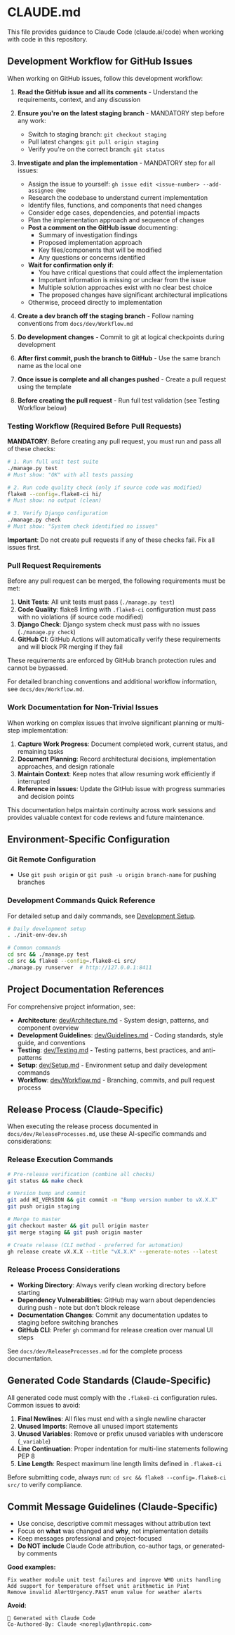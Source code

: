 # CLAUDE.md

This file provides guidance to Claude Code (claude.ai/code) when working with code in this repository.

## Development Workflow for GitHub Issues

When working on GitHub issues, follow this development workflow:

1. **Read the GitHub issue and all its comments** - Understand the requirements, context, and any discussion

2. **Ensure you're on the latest staging branch** - MANDATORY step before any work:
   - Switch to staging branch: `git checkout staging`
   - Pull latest changes: `git pull origin staging`
   - Verify you're on the correct branch: `git status`

3. **Investigate and plan the implementation** - MANDATORY step for all issues:
   - Assign the issue to yourself: `gh issue edit <issue-number> --add-assignee @me`
   - Research the codebase to understand current implementation  
   - Identify files, functions, and components that need changes
   - Consider edge cases, dependencies, and potential impacts
   - Plan the implementation approach and sequence of changes
   - **Post a comment on the GitHub issue** documenting:
     - Summary of investigation findings
     - Proposed implementation approach
     - Key files/components that will be modified
     - Any questions or concerns identified
   - **Wait for confirmation only if**:
     - You have critical questions that could affect the implementation
     - Important information is missing or unclear from the issue
     - Multiple solution approaches exist with no clear best choice
     - The proposed changes have significant architectural implications
   - Otherwise, proceed directly to implementation

4. **Create a dev branch off the staging branch** - Follow naming conventions from `docs/dev/Workflow.md`
5. **Do development changes** - Commit to git at logical checkpoints during development
6. **After first commit, push the branch to GitHub** - Use the same branch name as the local one
7. **Once issue is complete and all changes pushed** - Create a pull request using the template
8. **Before creating the pull request** - Run full test validation (see Testing Workflow below)

### Testing Workflow (Required Before Pull Requests)

**MANDATORY**: Before creating any pull request, you must run and pass all of these checks:

```bash
# 1. Run full unit test suite
./manage.py test
# Must show: "OK" with all tests passing

# 2. Run code quality check (only if source code was modified)
flake8 --config=.flake8-ci hi/
# Must show: no output (clean)

# 3. Verify Django configuration
./manage.py check
# Must show: "System check identified no issues"
```

**Important**: Do not create pull requests if any of these checks fail. Fix all issues first.

### Pull Request Requirements

Before any pull request can be merged, the following requirements must be met:

1. **Unit Tests**: All unit tests must pass (`./manage.py test`)
2. **Code Quality**: flake8 linting with `.flake8-ci` configuration must pass with no violations (if source code modified)
3. **Django Check**: Django system check must pass with no issues (`./manage.py check`)
4. **GitHub CI**: GitHub Actions will automatically verify these requirements and will block PR merging if they fail

These requirements are enforced by GitHub branch protection rules and cannot be bypassed.

For detailed branching conventions and additional workflow information, see `docs/dev/Workflow.md`.

### Work Documentation for Non-Trivial Issues

When working on complex issues that involve significant planning or multi-step implementation:

1. **Capture Work Progress**: Document completed work, current status, and remaining tasks
2. **Document Planning**: Record architectural decisions, implementation approaches, and design rationale
3. **Maintain Context**: Keep notes that allow resuming work efficiently if interrupted
4. **Reference in Issues**: Update the GitHub issue with progress summaries and decision points

This documentation helps maintain continuity across work sessions and provides valuable context for code reviews and future maintenance.

## Environment-Specific Configuration

### Git Remote Configuration
- Use `git push origin` or `git push -u origin branch-name` for pushing branches

### Development Commands Quick Reference
For detailed setup and daily commands, see [Development Setup](dev/Setup.md).

```bash
# Daily development setup
. ./init-env-dev.sh

# Common commands
cd src && ./manage.py test
cd src && flake8 --config=.flake8-ci src/
./manage.py runserver  # http://127.0.0.1:8411
```

## Project Documentation References

For comprehensive project information, see:

- **Architecture**: [dev/Architecture.md](dev/Architecture.md) - System design, patterns, and component overview
- **Development Guidelines**: [dev/Guidelines.md](dev/Guidelines.md) - Coding standards, style guide, and conventions
- **Testing**: [dev/Testing.md](dev/Testing.md) - Testing patterns, best practices, and anti-patterns
- **Setup**: [dev/Setup.md](dev/Setup.md) - Environment setup and daily development commands
- **Workflow**: [dev/Workflow.md](dev/Workflow.md) - Branching, commits, and pull request process

## Release Process (Claude-Specific)

When executing the release process documented in `docs/dev/ReleaseProcesses.md`, use these AI-specific commands and considerations:

### Release Execution Commands
```bash
# Pre-release verification (combine all checks)
git status && make check

# Version bump and commit
git add HI_VERSION && git commit -m "Bump version number to vX.X.X"
git push origin staging

# Merge to master
git checkout master && git pull origin master
git merge staging && git push origin master

# Create release (CLI method - preferred for automation)
gh release create vX.X.X --title "vX.X.X" --generate-notes --latest
```

### Release Process Considerations
- **Working Directory**: Always verify clean working directory before starting
- **Dependency Vulnerabilities**: GitHub may warn about dependencies during push - note but don't block release
- **Documentation Changes**: Commit any documentation updates to staging before switching branches
- **GitHub CLI**: Prefer `gh` command for release creation over manual UI steps

See `docs/dev/ReleaseProcesses.md` for the complete process documentation.

## Generated Code Standards (Claude-Specific)

All generated code must comply with the `.flake8-ci` configuration rules. Common issues to avoid:

1. **Final Newlines**: All files must end with a single newline character
2. **Unused Imports**: Remove all unused import statements
3. **Unused Variables**: Remove or prefix unused variables with underscore (`_variable`)
4. **Line Continuation**: Proper indentation for multi-line statements following PEP 8
5. **Line Length**: Respect maximum line length limits defined in `.flake8-ci`

Before submitting code, always run: `cd src && flake8 --config=.flake8-ci src/` to verify compliance.

## Commit Message Guidelines (Claude-Specific)

- Use concise, descriptive commit messages without attribution text
- Focus on **what** was changed and **why**, not implementation details
- Keep messages professional and project-focused
- **Do NOT include** Claude Code attribution, co-author tags, or generated-by comments

**Good examples:**
```
Fix weather module unit test failures and improve WMO units handling
Add support for temperature offset unit arithmetic in Pint
Remove invalid AlertUrgency.PAST enum value for weather alerts
```

**Avoid:**
```
🤖 Generated with Claude Code
Co-Authored-By: Claude <noreply@anthropic.com>
```
